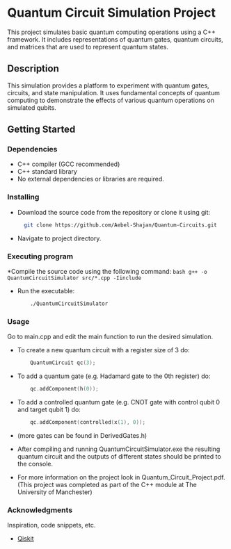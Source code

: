 # Quantum Circuit Simulation Project

This project simulates basic quantum computing operations using a C++ framework.
It includes representations of quantum gates, quantum circuits, and matrices 
that are used to represent quantum states.

## Description

This simulation provides a platform to experiment with quantum gates, circuits, 
and state manipulation. It uses fundamental concepts of quantum computing to 
demonstrate the effects of various quantum operations on simulated qubits.

## Getting Started

### Dependencies

* C++ compiler (GCC recommended)
* C++ standard library
* No external dependencies or libraries are required.

### Installing

* Download the source code from the repository or clone it using git:
  ```bash
    git clone https://github.com/Aebel-Shajan/Quantum-Circuits.git
  ```
* Navigate to project directory.

### Executing program
*Compile the source code using the following command:
    ```bash
        g++ -o QuantumCircuitSimulator src/*.cpp -Iinclude
    ```

* Run the executable:
    ```bash
        ./QuantumCircuitSimulator
    ```

### Usage
Go to main.cpp and edit the main function to run the desired simulation.

* To create a new quantum circuit with a register size of 3 do:
    ```cpp
        QuantumCircuit qc(3);
    ```
* To add a quantum gate (e.g. Hadamard gate to the 0th register) do:
    ```cpp
        qc.addComponent(h(0));
    ```
* To add a controlled quantum gate (e.g. CNOT gate with control qubit 0 and target qubit 1) do:
    ```cpp
        qc.addComponent(controlled(x(1), 0));
    ```
* (more gates can be found in DerivedGates.h)

* After compiling and running QuantumCircuitSimulator.exe the resulting quantum 
circuit and the outputs of different states should be printed to the console.

* For more information on the project look in Quantum_Circuit_Project.pdf. 
(This project was completed as part of the C++ module at The University of Manchester)

### Acknowledgments
Inspiration, code snippets, etc.

* [Qiskit](https://qiskit.org/)
